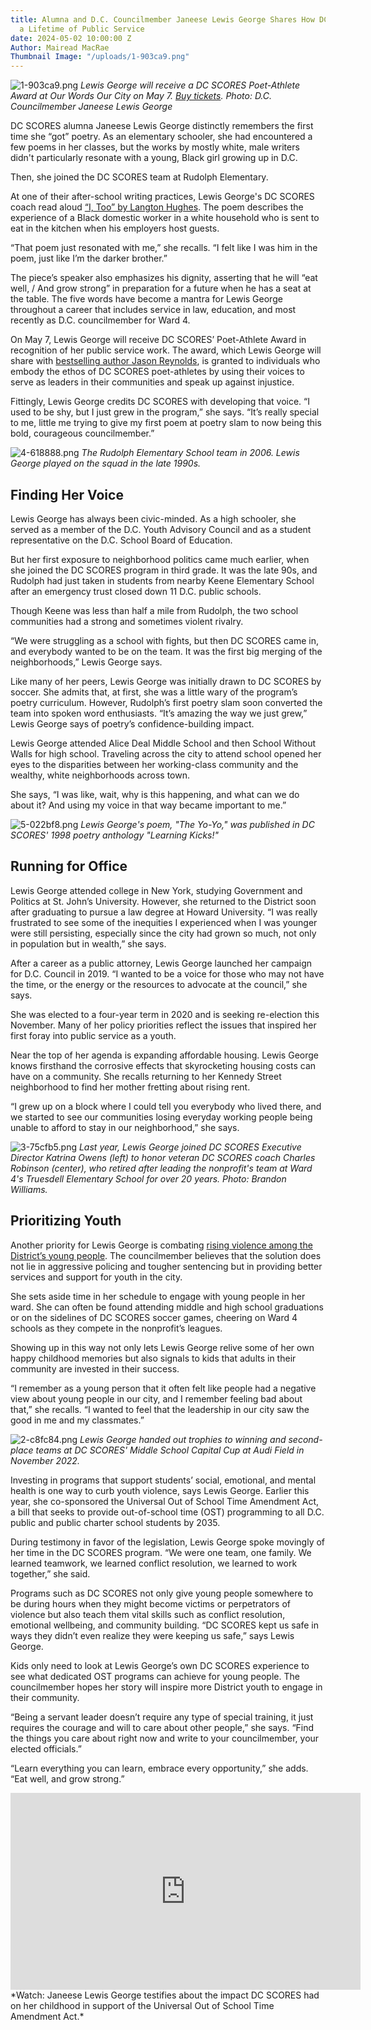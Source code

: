 ```yaml
---
title: Alumna and D.C. Councilmember Janeese Lewis George Shares How DC SCORES Inspired
  a Lifetime of Public Service
date: 2024-05-02 10:00:00 Z
Author: Mairead MacRae
Thumbnail Image: "/uploads/1-903ca9.png"
---
```


![1-903ca9.png](/uploads/1-903ca9.png)
*Lewis George will receive a DC SCORES Poet-Athlete Award at Our Words Our City on May 7. [Buy tickets](https://owoc.dcscores.org/). Photo: D.C. Councilmember Janeese Lewis George*



































DC SCORES alumna Janeese Lewis George distinctly remembers the first time she “got” poetry. As an elementary schooler, she had encountered a few poems in her classes, but the works by mostly white, male writers didn't particularly resonate with a young, Black girl growing up in D.C.

Then, she joined the DC SCORES team at Rudolph Elementary.

At one of their after-school writing practices, Lewis George's DC SCORES coach read aloud [“I, Too” by Langton Hughes](https://www.poetryfoundation.org/poems/47558/i-too). The poem describes the experience of a Black domestic worker in a white household who is sent to eat in the kitchen when his employers host guests.

“That poem just resonated with me,” she recalls. “I felt like I was him in the poem, just like I’m the darker brother.”

The piece’s speaker also emphasizes his dignity, asserting that he will “eat well, / And grow strong” in preparation for a future when he has a seat at the table. The five words have become a mantra for Lewis George throughout a career that includes service in law, education, and most recently as D.C. councilmember for Ward 4.

On May 7, Lewis George will receive DC SCORES’ Poet-Athlete Award in recognition of her public service work. The award, which Lewis George will share with [bestselling author Jason Reynolds](https://www.dcscores.org/blog/2024/04/poet-athlete-award-winner-jason-reynolds), is granted to individuals who embody the ethos of DC SCORES poet-athletes by using their voices to serve as leaders in their communities and speak up against injustice.

Fittingly, Lewis George credits DC SCORES with developing that voice. “I used to be shy, but I just grew in the program,” she says. “It’s really special to me, little me trying to give my first poem at poetry slam to now being this bold, courageous councilmember.”

![4-618888.png](/uploads/4-618888.png)
*The Rudolph Elementary School team in 2006. Lewis George played on the squad in the late 1990s.*

## Finding Her Voice

Lewis George has always been civic-minded. As a high schooler, she served as a member of the D.C. Youth Advisory Council and as a student representative on the D.C. School Board of Education.

But her first exposure to neighborhood politics came much earlier, when she joined the DC SCORES program in third grade. It was the late 90s, and Rudolph had just taken in students from nearby Keene Elementary School after an emergency trust closed down 11 D.C. public schools.

Though Keene was less than half a mile from Rudolph, the two school communities had a strong and sometimes violent rivalry.

“We were struggling as a school with fights, but then DC SCORES came in, and everybody wanted to be on the team. It was the first big merging of the neighborhoods,” Lewis George says.

Like many of her peers, Lewis George was initially drawn to DC SCORES by soccer. She admits that, at first, she was a little wary of the program’s poetry curriculum. However, Rudolph’s first poetry slam soon converted the team into spoken word enthusiasts. “It’s amazing the way we just grew,” Lewis George says of poetry’s confidence-building impact.

Lewis George attended Alice Deal Middle School and then School Without Walls for high school. Traveling across the city to attend school opened her eyes to the disparities between her working-class community and the wealthy, white neighborhoods across town.

She says, “I was like, wait, why is this happening, and what can we do about it? And using my voice in that way became important to me.”

![5-022bf8.png](/uploads/5-022bf8.png)
*Lewis George's poem, "The Yo-Yo," was published in DC SCORES' 1998 poetry anthology "Learning Kicks!"*

## Running for Office

Lewis George attended college in New York, studying Government and Politics at St. John’s University. However, she returned to the District soon after graduating to pursue a law degree at Howard University. “I was really frustrated to see some of the inequities I experienced when I was younger were still persisting, especially since the city had grown so much, not only in population but in wealth,” she says.

After a career as a public attorney, Lewis George launched her campaign for D.C. Council in 2019. “I wanted to be a voice for those who may not have the time, or the energy or the resources to advocate at the council,” she says.

She was elected to a four-year term in 2020 and is seeking re-election this November. Many of her policy priorities reflect the issues that inspired her first foray into public service as a youth.

Near the top of her agenda is expanding affordable housing. Lewis George knows firsthand the corrosive effects that skyrocketing housing costs can have on a community. She recalls returning to her Kennedy Street neighborhood to find her mother fretting about rising rent.

“I grew up on a block where I could tell you everybody who lived there, and we started to see our communities losing everyday working people being unable to afford to stay in our neighborhood,” she says.

![3-75cfb5.png](/uploads/3-75cfb5.png)
*Last year, Lewis George joined DC SCORES Executive Director Katrina Owens (left) to honor veteran DC SCORES coach Charles Robinson (center), who retired after leading the nonprofit's team at Ward 4's Truesdell Elementary School for over 20 years. Photo: Brandon Williams.*

## Prioritizing Youth

Another priority for Lewis George is combating [rising violence among the District’s young people](https://mayor.dc.gov/release/mayor-bowser-issues-public-emergency-give-district-new-tools-responding-opioid-crisis-and). The councilmember believes that the solution does not lie in aggressive policing and tougher sentencing but in providing better services and support for youth in the city.

She sets aside time in her schedule to engage with young people in her ward. She can often be found attending middle and high school graduations or on the sidelines of DC SCORES soccer games, cheering on Ward 4 schools as they compete in the nonprofit’s leagues.

Showing up in this way not only lets Lewis George relive some of her own happy childhood memories but also signals to kids that adults in their community are invested in their success.

“I remember as a young person that it often felt like people had a negative view about young people in our city, and I remember feeling bad about that,” she recalls. “I wanted to feel that the leadership in our city saw the good in me and my classmates.”

![2-c8fc84.png](/uploads/2-c8fc84.png)
*Lewis George handed out trophies to winning and second-place teams at DC SCORES' Middle School Capital Cup at Audi Field in November 2022.*

Investing in programs that support students’ social, emotional, and mental health is one way to curb youth violence, says Lewis George. Earlier this year, she co-sponsored the Universal Out of School Time Amendment Act, a bill that seeks to provide out-of-school time (OST) programming to all D.C. public and public charter school students by 2035.

During testimony in favor of the legislation, Lewis George spoke movingly of her time in the DC SCORES program. “We were one team, one family. We learned teamwork, we learned conflict resolution, we learned to work together,” she said.

Programs such as DC SCORES not only give young people somewhere to be during hours when they might become victims or perpetrators of violence but also teach them vital skills such as conflict resolution, emotional wellbeing, and community building. “DC SCORES kept us safe in ways they didn’t even realize they were keeping us safe,” says Lewis George.

Kids only need to look at Lewis George’s own DC SCORES experience to see what dedicated OST programs can achieve for young people. The councilmember hopes her story will inspire more District youth to engage in their community.

“Being a servant leader doesn’t require any type of special training, it just requires the courage and will to care about other people,” she says. “Find the things you care about right now and write to your councilmember, your elected officials.”

“Learn everything you can learn, embrace every opportunity,” she adds. “Eat well, and grow strong.”

<iframe width="560" height="315" src="https://www.youtube.com/embed/T3JEZN6EeDc?si=fWLpmt1TqWWV2Yov" title="YouTube video player" frameborder="0" allow="accelerometer; autoplay; clipboard-write; encrypted-media; gyroscope; picture-in-picture; web-share" referrerpolicy="strict-origin-when-cross-origin" allowfullscreen></iframe>
*Watch: Janeese Lewis George testifies about the impact DC SCORES had on her childhood in support of the Universal Out of School Time Amendment Act.*
